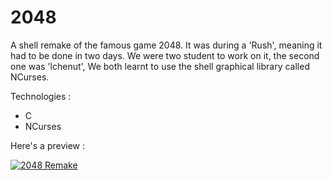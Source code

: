 # 2048
A shell remake of the famous game 2048. It was during a 'Rush', meaning it had to be done in two days.
We were two student to work on it, the second one was 'lchenut',
We both learnt to use the shell graphical library called NCurses.

Technologies :
- C
- NCurses

Here's a preview :

[![2048 Remake](http://img.youtube.com/vi/5XIW3XJunSI/0.jpg)](https://youtu.be/5XIW3XJunSI "2048 Remake")
